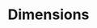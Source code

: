 ---
bigquery: https://console.cloud.google.com/bigquery?p=covid-19-dimensions-ai&page=table&d=data&t=publications
contributors: Digital Science, https://www.digital-science.com/
cost: Free for personal, non-commercial use.
description: Dimensions contains more than 100 million publications, ranging from
  articles published in scholarly journals, books and book chapters, to preprints
  and conference proceedings. All publications are contextualized with linked data
  sets, funding, publications, patents, clinical trials, and policy documents. You
  can also view associated categories, funders, institutions, and researcher profiles.
documentation: https://docs.dimensions.ai/bigquery/index.html
last_edit: 04/11/2022, 18:40:37
location: https://www.dimensions.ai/products/free/
maintained_by: Digital Science, https://www.digital-science.com/
schema_fields:
- repository_url
- repository_name
- associated_publication_id
- organisation_details
- interventions
- funding_cny
- original_title
- patent_ids
- funder_org_countries
- links
- citations
- funding_chf
- funding_amount
- subtitles
- legal_events
- kind
- funding_details
- expiration_date
- date_normal
- book_title
- category_uoa
- date_print
- associated_grant_ids
- date_inserted
- start_year
- current_assignee_countries
- year
- altmetrics
- filing_year
- embargo_date
- researcher_ids
- brief_title
- book_series_title
- application_number
- registry
- supporting_grant_ids
- date_online
- funding_eur
- wikipedia_url
- date_imported_gbq
- acknowledgements
- citation_string
- aliases
- category_bra
- name
- pmid
- grant_number
- investigators
- categories
- phase
- eisbn
- associated_publication_pmid
- email_address
- ipcr
- inventor_names
- category_hrcs_hc
- research_org_state_names
- research_org_countries
- reference_ids
- associated_publication_doi
- research_org_cities
- funding_currency
- publication_year
- funding_cad
- id
- linkout
- original_assignee_orgs
- filing_status
- publication_ids
- open_access_categories
- current_assignee_orgs
- research_org_country_names
- established
- editors
- funder_orgs
- source_id
- end_date
- pmcid
- resulting_publication_doi
- funding_aud
- parent_id
- end_year
- open_access_categories_v2
- mesh_terms
- family_members_ids
- date
- filing_date
- date_modified
- priority_date
- cited_by_ids
- doi
- foa_number
- types
- category_sdg
- funding_nzd
- conference
- priority_year
- language
- category_hra
- jurisdiction
- funder_org
- granted_year
- cpc
- license
- journal_lists
- research_orgs
- category_icrp_cso
- research_org_state_codes
- created_date
- isbn
- family_id
- funder_org_state_codes
- original_assignee
- concepts
- repository_id
- assignee_countries
- pages
- title
- original_abstract
- mesh_headings
- funding_gbp
- start_date
- relationships
- funder_org_cities
- active_years
- type
- arxiv_id
- acronym
- external_ids
- publication_date
- category_hrcs_rac
- issue
- associated_publication_arxiv_id
- authors
- proceedings_title
- category_for
- granted_date
- funding_usd
- metrics
- assignee_orgs
- resulting_publication_ids
- publisher
- funder_countries
- original_assignee_countries
- address
- legal_status
- description
- acronyms
- expiration_year
- abstract
- category_rcdc
- labels
- conditions
- journal
- current_assignee
- clinical_trial_ids
- category_icrp_ct
- gender
- volume
- family_count
- research_org_city_names
- citations_count
- funder_org_acronyms
- status
- funding_jpy
shortname: dimensions
tags:
- scholarly literature
- patents
- funding
- clinical trials
- academic profiles
terms_of_use: 'Use of both the Dimensions COVID-19 dataset and full Dimensions dataset
  are subject to the Dimensions Terms of use: https://www.dimensions.ai/policies-terms-legal '
title: Dimensions
uuid: dcff88bd-fe6b-4fdb-8159-809bf9d7bc1c
---